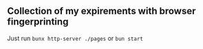 ## Collection of my expirements with browser fingerprinting

Just run `bunx http-server ./pages` or `bun start`
